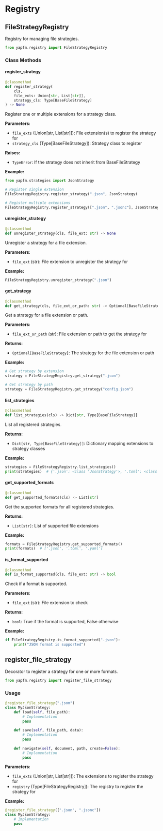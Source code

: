 # Registry

## FileStrategyRegistry

Registry for managing file strategies.

```python
from yapfm.registry import FileStrategyRegistry
```

### Class Methods

#### register_strategy

```python
@classmethod
def register_strategy(
    cls,
    file_exts: Union[str, List[str]],
    strategy_cls: Type[BaseFileStrategy]
) -> None
```

Register one or multiple extensions for a strategy class.

**Parameters:**
- `file_exts` (Union[str, List[str]]): File extension(s) to register the strategy for
- `strategy_cls` (Type[BaseFileStrategy]): Strategy class to register

**Raises:**
- `TypeError`: If the strategy does not inherit from BaseFileStrategy

**Example:**
```python
from yapfm.strategies import JsonStrategy

# Register single extension
FileStrategyRegistry.register_strategy(".json", JsonStrategy)

# Register multiple extensions
FileStrategyRegistry.register_strategy([".json", ".jsonc"], JsonStrategy)
```

#### unregister_strategy

```python
@classmethod
def unregister_strategy(cls, file_ext: str) -> None
```

Unregister a strategy for a file extension.

**Parameters:**
- `file_ext` (str): File extension to unregister the strategy for

**Example:**
```python
FileStrategyRegistry.unregister_strategy(".json")
```

#### get_strategy

```python
@classmethod
def get_strategy(cls, file_ext_or_path: str) -> Optional[BaseFileStrategy]
```

Get a strategy for a file extension or path.

**Parameters:**
- `file_ext_or_path` (str): File extension or path to get the strategy for

**Returns:**
- `Optional[BaseFileStrategy]`: The strategy for the file extension or path

**Example:**
```python
# Get strategy by extension
strategy = FileStrategyRegistry.get_strategy(".json")

# Get strategy by path
strategy = FileStrategyRegistry.get_strategy("config.json")
```

#### list_strategies

```python
@classmethod
def list_strategies(cls) -> Dict[str, Type[BaseFileStrategy]]
```

List all registered strategies.

**Returns:**
- `Dict[str, Type[BaseFileStrategy]]`: Dictionary mapping extensions to strategy classes

**Example:**
```python
strategies = FileStrategyRegistry.list_strategies()
print(strategies)  # {'.json': <class 'JsonStrategy'>, '.toml': <class 'TomlStrategy'>}
```


#### get_supported_formats

```python
@classmethod
def get_supported_formats(cls) -> List[str]
```

Get the supported formats for all registered strategies.

**Returns:**
- `List[str]`: List of supported file extensions

**Example:**
```python
formats = FileStrategyRegistry.get_supported_formats()
print(formats)  # ['.json', '.toml', '.yaml']
```

#### is_format_supported

```python
@classmethod
def is_format_supported(cls, file_ext: str) -> bool
```

Check if a format is supported.

**Parameters:**
- `file_ext` (str): File extension to check

**Returns:**
- `bool`: True if the format is supported, False otherwise

**Example:**
```python
if FileStrategyRegistry.is_format_supported(".json"):
    print("JSON format is supported")
```


## register_file_strategy

Decorator to register a strategy for one or more formats.

```python
from yapfm.registry import register_file_strategy
```

### Usage

```python
@register_file_strategy(".json")
class MyJsonStrategy:
    def load(self, file_path):
        # Implementation
        pass
    
    def save(self, file_path, data):
        # Implementation
        pass
    
    def navigate(self, document, path, create=False):
        # Implementation
        pass
```

**Parameters:**
- `file_exts` (Union[str, List[str]]): The extensions to register the strategy for
- `registry` (Type[FileStrategyRegistry]): The registry to register the strategy for

**Example:**
```python
@register_file_strategy([".json", ".jsonc"])
class MyJsonStrategy:
    # Implementation
    pass
```
